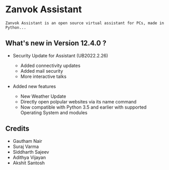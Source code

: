 # Zanvok Assistant
    Zanvok Assistant is an open source virtual assistant for PCs, made in Python...

## What's new in Version 12.4.0 ?

* Security Update for Assistant (UB2022.2.26)
    * Added connectivity updates
    * Added mail security
    * More interactive talks
   
* Added new features
    * New Weather Update
    * Directly open polpular websites via its name command
    * Now compatible with Python 3.5 and earlier with supported Operating System and modules

## Credits
* Gautham Nair
* Suraj Varma
* Siddharth Sajeev
* Adithya Vijayan
* Akshit Santosh
